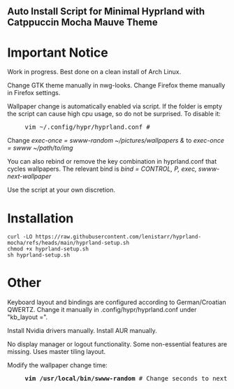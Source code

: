 ## Auto Install Script for Minimal Hyprland with Catppuccin Mocha Mauve Theme 
# Important Notice
Work in progress. Best done on a clean install of Arch Linux.

Change GTK theme manually in nwg-looks. Change Firefox theme manually in Firefox settings.

Wallpaper change is automatically enabled via script. If the folder is empty the script can cause high cpu usage, so do not be surprised. To disable it:
<dl><dd>
<pre>
vim ~/.config/hypr/hyprland.conf #
</pre>
</dd></dl>
 Change <i>exec-once = swww-random ~/pictures/wallpapers &</i> to <i>exec-once = swww ~/path/to/img</i>
 
You can also rebind or remove the key combination in hyprland.conf that cycles wallpapers. The relevant bind is <i>bind = CONTROL,         P,          exec,                   swww-next-wallpaper </i>

Use the script at your own discretion.

# Installation
```
curl -LO https://raw.githubusercontent.com/lenistarr/hyprland-mocha/refs/heads/main/hyprland-setup.sh
chmod +x hyprland-setup.sh
sh hyprland-setup.sh
```
# Other 
Keyboard layout and bindings are configured according to German/Croatian QWERTZ. Change it manually in .config/hypr/hyprland.conf under "kb_layout =".

Install Nvidia drivers manually. Install AUR manually.

No display manager or logout functionality. Some non-essential features are missing. Uses master tiling layout. 

Modify the wallpaper change time: 
<dl><dd>
<pre>
<b>vim /usr/local/bin/swww-random</b> # Change seconds to next image under <i>INTERVAL=[seconds]</i>
</pre>
</dd></dl>
